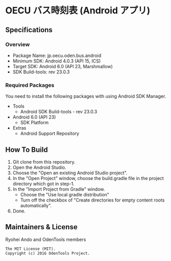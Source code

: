 # OECU バス時刻表 (Android アプリ)


## Specifications

### Overview

* Package Name: jp.oecu.oden.bus.android 
* Minimum SDK: Android 4.0.3 (API 15, ICS)
* Target SDK: Android 6.0 (API 23, Marshmallow)
* SDK Build-tools: rev 23.0.3

### Required Packages

You need to install the following packages with using Android SDK Manager.

* Tools
    * Android SDK Build-tools - rev 23.0.3
* Android 6.0 (API 23)
    * SDK Platform
* Extras
    * Android Support Repository


## How To Build

1. Git clone from this repository.
2. Open the Android Studio.
3. Choose the "Open an existing Android Studio project".
4. In the "Open Project" window, choose the build.gradle file in the project directory which got in step-1.
5. In the "Import Project from Gradle" window.
    * Choose the "Use local gradle distribution"
    * Turn off the checkbox of "Create directories for empty content roots automatically".
6. Done.


## Maintainers & License
Ryohei Ando and OdenTools members

```
The MIT License (MIT).
Copyright (c) 2016 OdenTools Project.
```
